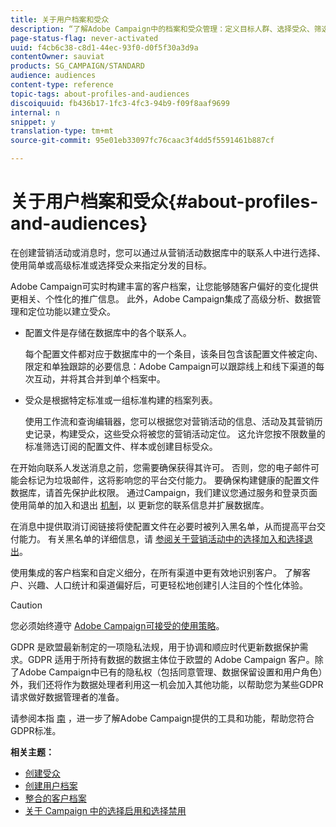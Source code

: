 ```yaml
---
title: 关于用户档案和受众
description: “了解Adobe Campaign中的档案和受众管理：定义目标人群、选择受众、筛选收件人、收集数据和更新配置文件。”
page-status-flag: never-activated
uuid: f4cb6c38-c8d1-44ec-93f0-d0f5f30a3d9a
contentOwner: sauviat
products: SG_CAMPAIGN/STANDARD
audience: audiences
content-type: reference
topic-tags: about-profiles-and-audiences
discoiquuid: fb436b17-1fc3-4fc3-94b9-f09f8aaf9699
internal: n
snippet: y
translation-type: tm+mt
source-git-commit: 95e01eb33097fc76caac3f4dd5f5591461b887cf

---
```



# 关于用户档案和受众{#about-profiles-and-audiences}

在创建营销活动或消息时，您可以通过从营销活动数据库中的联系人中进行选择、使用简单或高级标准或选择受众来指定分发的目标。

Adobe Campaign可实时构建丰富的客户档案，让您能够随客户偏好的变化提供更相关、个性化的推广信息。 此外，Adobe Campaign集成了高级分析、数据管理和定位功能以建立受众。

* 配置文件是存储在数据库中的各个联系人。

   每个配置文件都对应于数据库中的一个条目，该条目包含该配置文件被定向、限定和单独跟踪的必要信息：Adobe Campaign可以跟踪线上和线下渠道的每次互动，并将其合并到单个档案中。

* 受众是根据特定标准或一组标准构建的档案列表。

   使用工作流和查询编辑器，您可以根据您对营销活动的信息、活动及其营销历史记录，构建受众，这些受众将被您的营销活动定位。 这允许您按不限数量的标准筛选订阅的配置文件、样本或创建目标受众。

在开始向联系人发送消息之前，您需要确保获得其许可。 否则，您的电子邮件可能会标记为垃圾邮件，这将影响您的平台交付能力。 要确保构建健康的配置文件数据库，请首先保护此权限。 通过Campaign，我们建议您通过服务和登录页面使用简单的加入和退出 [机制](../../audiences/using/creating-a-service.md)，以 [](../../channels/using/getting-started-with-landing-pages.md) 更新您的联系信息并扩展数据库。

在消息中提供取消订阅链接将使配置文件在必要时被列入黑名单，从而提高平台交付能力。 有关黑名单的详细信息，请 [参阅关于营销活动中的选择加入和选择退出](../../audiences/using/about-opt-in-and-opt-out-in-campaign.md)。

使用集成的客户档案和自定义细分，在所有渠道中更有效地识别客户。 了解客户、兴趣、人口统计和渠道偏好后，可更轻松地创建引人注目的个性化体验。

>[!CAUTION]
>
>您必须始终遵守 [Adobe Campaign可接受的使用策略](http://www.adobe.com/legal/terms/aup.html)。

GDPR 是欧盟最新制定的一项隐私法规，用于协调和顺应时代更新数据保护需求。GDPR 适用于所持有数据的数据主体位于欧盟的 Adobe Campaign 客户。除了Adobe Campaign中已有的隐私权（包括同意管理、数据保留设置和用户角色）外，我们还将作为数据处理者利用这一机会加入其他功能，以帮助您为某些GDPR请求做好数据管理者的准备。

请参阅本指 [南](https://docs.campaign.adobe.com/doc/standard/getting_started/en/ACS_GDPR.html) ，进一步了解Adobe Campaign提供的工具和功能，帮助您符合GDPR标准。

**相关主题：**

* [创建受众](../../audiences/using/creating-audiences.md)
* [创建用户档案](../../audiences/using/creating-profiles.md)
* [整合的客户档案](../../audiences/using/integrated-customer-profile.md)
* [关于 Campaign 中的选择启用和选择禁用](../../audiences/using/about-opt-in-and-opt-out-in-campaign.md)


